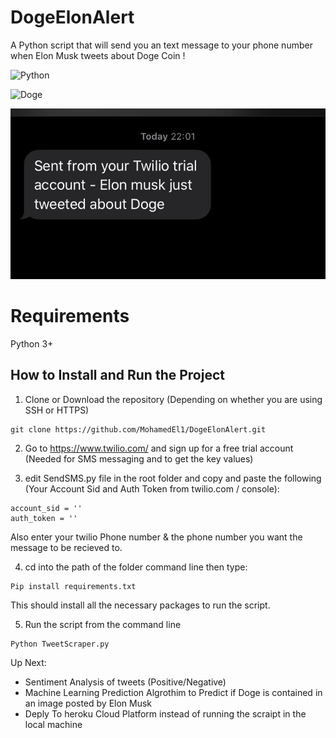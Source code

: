 # DogeElonAlert

A Python script that will send you an text message to your phone number when Elon Musk tweets about Doge Coin !

![Python](https://img.shields.io/badge/python-v3.7+-blue.svg)

![Doge](https://www.cnet.com/a/img/naqtECxGKnGGw7_LPThxRoSbjco=/940x0/2013/12/27/2905f9b4-8533-11e3-bc97-14feb5ca9861/dogecoin.jpg) 

<img src="./MessageSample.jpeg" alt="Demo Message"
	title="Demo"/>

# Requirements
Python 3+


## How to Install and Run the Project
1. Clone or Download the repository (Depending on whether you are using SSH or HTTPS)

```
git clone https://github.com/MohamedEl1/DogeElonAlert.git
```

2. Go to https://www.twilio.com/ and sign up for a free trial account (Needed for SMS messaging and to get the key values)

3. edit SendSMS.py file in the root folder and copy and paste the following (Your Account Sid and Auth Token from twilio.com / console):
```
account_sid = ''
auth_token = ''
```
Also enter your twilio Phone number & the phone number you want the message to be recieved to.

4. cd into the path of the folder command line then type:

```
Pip install requirements.txt
```
This should install all the necessary packages to run the script.


5. Run the script from the command line
```
Python TweetScraper.py
```

Up Next:
- Sentiment Analysis of tweets (Positive/Negative)
- Machine Learning Prediction Algrothim to Predict if Doge is contained in an image posted by Elon Musk
- Deply To heroku Cloud Platform instead of running the scraipt in the local machine






